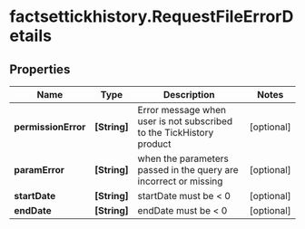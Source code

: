# factsettickhistory.RequestFileErrorDetails

## Properties

Name | Type | Description | Notes
------------ | ------------- | ------------- | -------------
**permissionError** | **[String]** | Error message when user is not subscribed to the TickHistory product | [optional] 
**paramError** | **[String]** | when the parameters passed in the query are incorrect or missing | [optional] 
**startDate** | **[String]** | startDate must be &lt; 0 | [optional] 
**endDate** | **[String]** | endDate must be &lt; 0 | [optional] 


